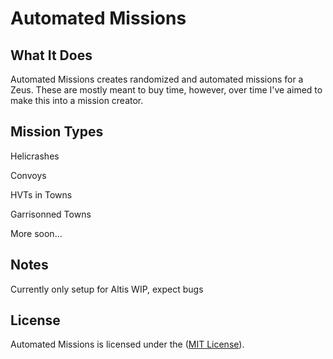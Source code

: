 # Automated Missions

## What It Does
Automated Missions creates randomized and automated missions for a Zeus. These are mostly meant to buy time, however, over time I've aimed to make this into a mission creator.

## Mission Types

Helicrashes

Convoys

HVTs in Towns

Garrisonned Towns

More soon...


## Notes
Currently only setup for Altis
WIP, expect bugs

## License
Automated Missions is licensed under the ([MIT License](https://github.com/expung3d/A3-Automated-Missions/blob/main/LICENSE)).
